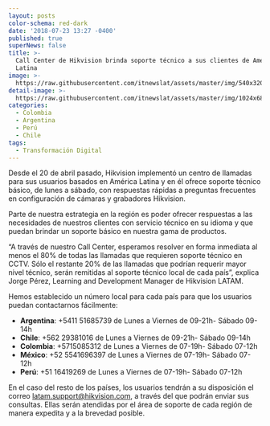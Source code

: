 ```yaml
---
layout: posts
color-schema: red-dark
date: '2018-07-23 13:27 -0400'
published: true
superNews: false
title: >-
  Call Center de Hikvision brinda soporte técnico a sus clientes de América
  Latina
image: >-
  https://raw.githubusercontent.com/itnewslat/assets/master/img/540x320/Call-center-d-p.jpg
detail-image: >-
  https://raw.githubusercontent.com/itnewslat/assets/master/img/1024x680/Call-center-d-g.jpg
categories:
  - Colombia
  - Argentina
  - Perú
  - Chile
tags:
  - Transformación Digital
---
```

Desde el 20 de abril pasado, Hikvision implementó un centro de llamadas para sus usuarios basados en América Latina y en él ofrece soporte técnico básico, de lunes a sábado, con respuestas rápidas a preguntas frecuentes en configuración de cámaras y grabadores Hikvision.

Parte de nuestra estrategia en la región es poder ofrecer respuestas a las necesidades de nuestros clientes con servicio técnico en su idioma y que puedan brindar un soporte básico en nuestra gama de productos.

 “A través de nuestro Call Center, esperamos resolver en forma inmediata al menos el 80% de todas las llamadas que requieren soporte técnico en CCTV. Sólo el restante 20% de las llamadas que podrían requerir mayor nivel técnico, serán remitidas al soporte técnico local de cada país”, explica Jorge Pérez, Learning and Development Manager de Hikvision LATAM.
 
Hemos establecido un número local para cada país para que los usuarios puedan contactarnos fácilmente:

- **Argentina**: +5411 51685739 de Lunes a Viernes de 09-21h- Sábado 09-14h
- **Chile**: +562 29381016 de Lunes a Viernes de 09-21h- Sábado 09-14h
- **Colombia**: +5715085312 de Lunes a Viernes de 07-19h- Sábado 07-12h
- **México**: +52 5541696397 de Lunes a Viernes de 07-19h- Sábado 07-12h
- **Perú**: +51 16419269 de Lunes a Viernes de 07-19h- Sábado 07-12h

En el caso del resto de los países, los usuarios tendrán a su disposición el correo latam.support@hikvision.com, a través del que podrán enviar sus consultas. Ellas serán atendidas por el área de soporte de cada región de manera expedita y a la brevedad posible.